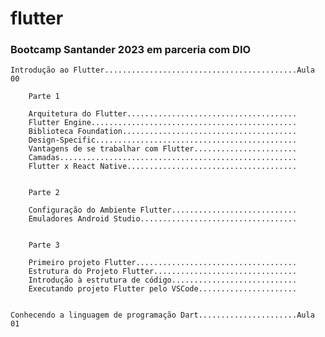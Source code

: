 # flutter
### Bootcamp Santander 2023 em parceria com DIO




    Introdução ao Flutter...........................................Aula 00

        Parte 1

        Arquitetura do Flutter......................................
        Flutter Engine..............................................
        Biblioteca Foundation.......................................
        Design-Specific.............................................
        Vantagens de se trabalhar com Flutter.......................
        Camadas.....................................................
        Flutter x React Native......................................


        Parte 2

        Configuração do Ambiente Flutter............................
        Emuladores Android Studio...................................


        Parte 3

        Primeiro projeto Flutter....................................
        Estrutura do Projeto Flutter................................
        Introdução à estrutura de código............................
        Executando projeto Flutter pelo VSCode......................


    Conhecendo a linguagem de programação Dart......................Aula 01